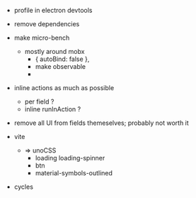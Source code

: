 - profile in electron devtools
- remove dependencies

- make micro-bench
  - mostly around mobx
    - { autoBind: false },
    - make observable
    -
- inline actions as much as possible
    - per field ?
    - inline runInAction ?

- remove all UI from fields themeselves; probably not worth it

- vite
  - => unoCSS
    - loading loading-spinner
    - btn
    - material-symbols-outlined

- cycles